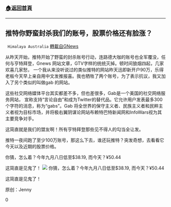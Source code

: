 ###  [:house:返回首頁](https://github.com/ourhimalayas/txt)
---

## 推特你野蛮封杀我们的账号，股票价格还有脸涨？
` Himalaya Australia` [轉載自GNews](https://gnews.org/zh-hans/456931/)

从昨天开始，推特开始了野蛮的封杀账号行动，连路德大咖的账号也全军覆没，任何与亨特拜登，Gnews 网站文章，GTV字样的统统灭掉。顿时间狼烟四起，几家欢喜几家愁， 一个我从来没听说过的类似推特的网站昨天迅即新开户90万，乐得老板今天早上亲自用中文发推报喜。我也牺牲了两个账号，为了表示抗议，我又加入了另个类似的叫做gab 的网站。

这些社交网络媒体平台其实都差不多，但也差很多，Gab是一个美国的社交网络服务网站， 宣称支持“言论自由”和成为Twitter的替代品。它允许用户发表最多300个字符的消息，称为“gabs”。Gab 将全世界的保守主义者、民族主义者和民粹主义者视为目标市场，并将极右翼阴谋论网站布赖特巴特新闻网和InfoWars视为其主要竞争对手。

这简直就是我们的盟友啊！所有亨特拜登那些见不得人的勾当全让发。

推特一夜间跑了至少100万账号，那这么下去，谁还玩推特？突发奇想，去看看它今天以及近期的股票价格。

你猜，怎么着？今年九月八日低至$38.19, 而今天？¥50.44

这简直是见鬼了！
![]()![](https://gnews-media-offload.s3.amazonaws.com/wp-content/uploads/2020/10/26080116/qc2TPJSeEvk3CwHsHQ_thumb_8b89.jpg)
你猜，怎么着？今年九月八日低至$38.19, 而今天？¥50.44

这简直是见鬼了！

原创：Jenny

0
